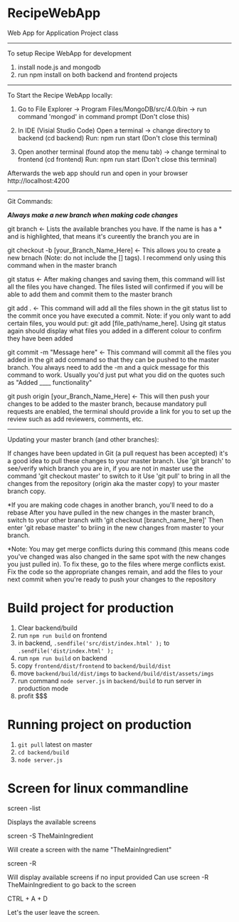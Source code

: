 # RecipeWebApp
Web App for Application Project class

--------------------------------------------------------------------------------------------------------------------------------------
To setup Recipe WebApp for development

1. install node.js and mongodb
2. run npm install on both backend and frontend projects

--------------------------------------------------------------------------------------------------------------------------------------
To Start the Recipe WebApp locally:

1. Go to File Explorer -> Program Files/MongoDB/src/4.0/bin -> run command 'mongod' in command prompt (Don't close this)

2. In IDE (Visial Studio Code)
Open a terminal -> change directory to backend (cd backend)
Run: npm run start (Don't close this terminal)

3. Open another terminal (found atop the menu tab) -> change terminal to frontend (cd frontend)
Run: npm run start (Don't close this terminal)

Afterwards the web app should run and open in your browser http://localhost:4200

--------------------------------------------------------------------------------------------------------------------------------------
Git Commands:

***Always make a new branch when making code changes***

git branch <- Lists the available branches you have. If the name is has a * and is highlighted, 
              that means it's cureently the branch you are in  

git checkout -b [your_Branch_Name_Here] <- This allows you to create a new brnach (Note: do not include the [] tags). 
                                        I recommend only using this command when in the master branch

git status <- After making changes and saving them, this command will list all the files you have changed. 
              The files listed will confirmed if you will be able to add them and commit them to the master branch

git add . <- This command will add all the files shown in the git status list to the commit once you have executed a commit. 
             Note: if you only want to add certain files, you would put: git add [file_path/name_here]. Using git status again 
             should display what files you added in a different colour to confirm they have been added   

git commit -m "Message here" <- This command will commit all the files you added in the git add command so that they can be 
               pushed to the master branch. You always need to add the -m and a quick message for this command to work. Usually 
               you'd just put what you did on the quotes such as "Added ____ functionality"

git push origin [your_Branch_Name_Here] <- This will then push your changes to be added to the master branch, because
                                                          mandatory pull requests are enabled, the terminal should provide a link for 
                                                          you to set up the review such as add reviewers, comments, etc.


--------------------------------------------------------------------------------------------------------------------------------------
Updating your master branch (and other branches):

If changes have been updated in Git (a pull request has been accepted) it's a good idea to pull these changes to your master branch.
Use 'git branch' to see/verify which branch you are in, if you are not in master use the command 'git checkout master' to switch to it
Use 'git pull' to bring in all the changes from the repository (origin aka the master copy) to your master branch copy.

*If you are making code chages in another branch, you'll need to do a rebase
After you have pulled in the new changes in the master branch, switch to your other branch with 'git checkout [branch_name_here]'
Then enter 'git rebase master' to briing in the new changes from master to your branch. 

   *Note: You may get merge conflicts during this command (this means code you've changed was also changed in the same spot with the new changes you just pulled in). To fix these, go to the files where merge conflicts exist. Fix the code so the appropriate changes remain, and add the files to your next commit when you're ready to push your changes to the repository



# Build project for production

1. Clear backend/build
2. run `npm run build` on frontend
3. in backend, `.sendfile('src/dist/index.html' );` to `.sendfile('dist/index.html' );`
4. run `npm run build` on backend
5. copy `frontend/dist/frontend` to `backend/build/dist`
6. move `backend/build/dist/imgs` to `backend/build/dist/assets/imgs`
7. run command `node server.js` in `backend/build` to run server in production mode
8. profit $$$

# Running project on production

1. `git pull` latest on master
2. `cd backend/build`
3. `node server.js`

# Screen for linux commandline

screen -list

   Displays the available screens

screen -S TheMainIngredient

   Will create a screen with the name "TheMainIngredient"

screen -R

   Will display available screens if no input provided
   Can use screen -R TheMainIngredient to go back to the screen

CTRL + A + D

   Let's the user leave the screen.
   
